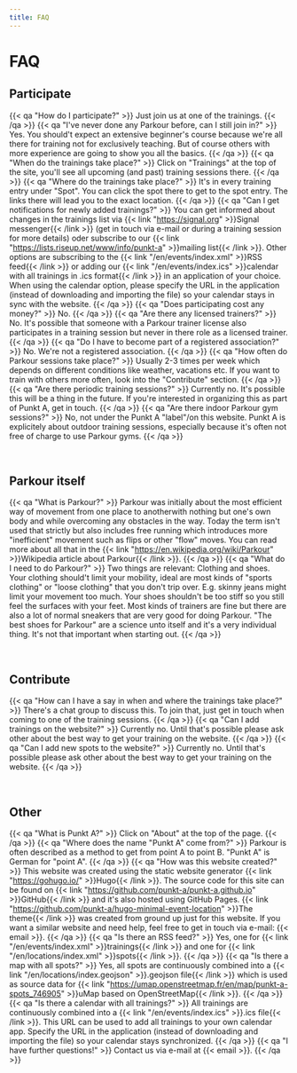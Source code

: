 ```yaml
---
title: FAQ
---
```

# FAQ

## Participate
{{< qa "How do I participate?" >}}
Just join us at one of the trainings.
{{< /qa >}}
{{< qa "I've never done any Parkour before, can I still join in?" >}}
Yes. You should't expect an extensive beginner's course because we're all there for training not for exclusively teaching. But of course others with more experience are going to show you all the basics.
{{< /qa >}}
{{< qa "When do the trainings take place?" >}}
Click on "Trainings" at the top of the site, you'll see all upcoming (and past) training sessions there.
{{< /qa >}}
{{< qa "Where do the trainings take place?" >}}
It's in every training entry under "Spot". You can click the spot there to get to the spot entry. The links there will lead you to the exact location.
{{< /qa >}}
{{< qa "Can I get notifications for newly added trainings?" >}}
You can get informed about changes in the trainings list via {{< link "https://signal.org" >}}Signal messenger{{< /link >}} (get in touch via e-mail or during a training session for more details) oder subscribe to our {{< link "https://lists.riseup.net/www/info/punkt-a" >}}mailing list{{< /link >}}. Other options are subscribing to the {{< link "/en/events/index.xml" >}}RSS feed{{< /link >}} or adding our {{< link "/en/events/index.ics" >}}calendar with all trainings in .ics format{{< /link >}} in an application of your choice. When using the calendar option, please specify the URL in the application (instead of downloading and importing the file) so your calendar stays in sync with the website.
{{< /qa >}}
{{< qa "Does participating cost any money?" >}}
No.
{{< /qa >}}
{{< qa "Are there any licensed trainers?" >}}
No. It's possible that someone with a Parkour trainer license also participates in a training session but never in there role as a licensed trainer.
{{< /qa >}}
{{< qa "Do I have to become part of a registered association?" >}}
No. We're not a registered association.
{{< /qa >}}
{{< qa "How often do Parkour sessions take place?" >}}
Usually 2-3 times per week which depends on different conditions like weather, vacations etc. If you want to train with others more often, look into the "Contribute" section.
{{< /qa >}}
{{< qa "Are there periodic training sessions?" >}}
Currently no. It's possible this will be a thing in the future. If you're interested in organizing this as part of Punkt A, get in touch.
{{< /qa >}}
{{< qa "Are there indoor Parkour gym sessions?" >}}
No, not under the Punkt A "label"/on this website. Punkt A is explicitely about outdoor training sessions, especially because it's often not free of charge to use Parkour gyms.
{{< /qa >}}

&nbsp;
## Parkour itself
{{< qa "What is Parkour?" >}}
Parkour was initially about the most efficient way of movement from one place to anotherwith nothing but one's own body and while overcoming any obstacles in the way. Today the term isn't used that strictly but also includes free running which introduces more "inefficient" movement such as flips or other "flow" moves. You can read more about all that in the {{< link "https://en.wikipedia.org/wiki/Parkour" >}}Wikipedia article about Parkour{{< /link >}}.
{{< /qa >}}
{{< qa "What do I need to do Parkour?" >}}
Two things are relevant: Clothing and shoes. Your clothing should't limit your mobility, ideal are most kinds of "sports clothing" or "loose clothing" that you don't trip over. E.g. skinny jeans might limit your movement too much. Your shoes shouldn't be too stiff so you still feel the surfaces with your feet. Most kinds of trainers are fine but there are also a lot of normal sneakers that are very good for doing Parkour. "The best shoes for Parkour" are a science unto itself and it's a very individual thing. It's not that important when starting out.
{{< /qa >}}

&nbsp;
## Contribute
{{< qa "How can I have a say in when and where the trainings take place?" >}}
There's a chat group to discuss this. To join that, just get in touch when coming to one of the training sessions.
{{< /qa >}}
{{< qa "Can I add trainings on the website?" >}}
Currently no. Until that's possible please ask other about the best way to get your training on the website.
{{< /qa >}}
{{< qa "Can I add new spots to the website?" >}}
Currently no. Until that's possible please ask other about the best way to get your training on the website.
{{< /qa >}}


&nbsp;
## Other
{{< qa "What is Punkt A?" >}}
Click on "About" at the top of the page.
{{< /qa >}}
{{< qa "Where does the name \"Punkt A\" come from?" >}}
Parkour is often described as a method to get from point A to point B. "Punkt A" is German for "point A".
{{< /qa >}}
{{< qa "How was this website created?" >}}
This website was created using the static website generator {{< link "https://gohugo.io/" >}}Hugo{{< /link >}}. The source code for this site can be found on {{< link "https://github.com/punkt-a/punkt-a.github.io" >}}GitHub{{< /link >}} and it's also hosted using GitHub Pages. {{< link "https://github.com/punkt-a/hugo-minimal-event-location" >}}The theme{{< /link >}} was created from ground up just for this website. If you want a similar website and need help, feel free to get in touch via e-mail: {{< email >}}.
{{< /qa >}}
{{< qa "Is there an RSS feed?" >}}
Yes, one for {{< link "/en/events/index.xml" >}}trainings{{< /link >}} and one for {{< link "/en/locations/index.xml" >}}spots{{< /link >}}.
{{< /qa >}}
{{< qa "Is there a map with all spots?" >}}
Yes, all spots are continuously combined into a {{< link "/en/locations/index.geojson" >}}.geojson file{{< /link >}} which is used as source data for {{< link "https://umap.openstreetmap.fr/en/map/punkt-a-spots_746905" >}}uMap based on OpenStreetMap{{< /link >}}.
{{< /qa >}}
{{< qa "Is there a calendar with all trainings?" >}}
All trainings are continuously combined into a {{< link "/en/events/index.ics" >}}.ics file{{< /link >}}. This URL can be used to add all trainings to your own calendar app. Specify the URL in the application (instead of downloading and importing the file) so your calendar stays synchronized.
{{< /qa >}}
{{< qa "I have further questions!" >}}
Contact us via e-mail at {{< email >}}.
{{< /qa >}}
